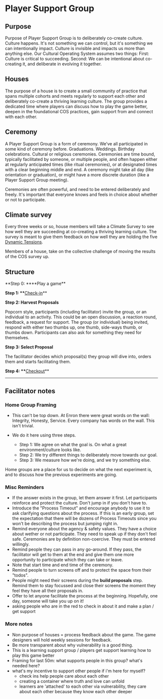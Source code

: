 # Player Support Group

## Purpose

Purpose of Player Support Group is to deliberately co-create culture. Culture happens. It's not something we can control, but it's something we can intentionally impact. Culture is invisible and impacts us more than anything else. Our Cultural Operating System assumes two things: First: Culture is critical to succeeding. Second: We can be intentional about co-creating it, and deliberate in evolving it together.

## Houses

The purpose of a house is to create a small community of practice that spans multiple cohorts and meets regularly to support each other and deliberately co-create a thriving learning culture. The group provides a dedicated time where players can discuss how to play the game better, deepen in the foundational COS practices, gain support from and connect with each other.

## Ceremony

A Player Support Group is a form of ceremony. We’ve all participated in some kind of ceremony before. Graduations. Weddings. Birthday celebrations. Cultural or religious ceremonies. Ceremonies are time bound, typically facilitated by someone, or multiple people, and often happen either at regularly anticipated times \(like ritual ceremonies\), or at designated times with a clear beginning middle and end. A ceremony might take all day \(like orientation or graduation\), or might have a more discrete duration \(like a  Player Support Group meeting\).

Ceremonies are often powerful, and need to be entered deliberately and freely. It's important that everyone knows and feels in choice about whether or not to participate.

## Climate survey

Every three weeks or so, house members will take a Climate Survey to see how well they are succeeding at co-creating a thriving learning culture. The survey is meant to give them feedback on how well they are holding the five [Dynamic Tensions](Dynamic_Tensions/README.md).

Members of a house, take on the collective challenge of moving the results of the COS survey up.

## Structure

**Step 0: \*\***Play a game\*\*

**Step 1: \*\***[Check-in](/Practice_Vulnerability/Check_In.md)\*\*

**Step 2: Harvest Proposals**

Popcorn style, participants (including facilitator) invite the group, or an individual to an activity. This could be an open discussion, a reaction round, feedback, a request for support. The group (or individual) being invited, respond with either two thumbs up, one thumb, side-ways thumb, or thumbs down. Participants can also ask for something they need for themselves.

**Step 3: Select Proposal**

The facilitator decides which proposal(s) they group will dive into, orders them and starts facilitating them.

**Step 4: \*\***[Checkout](Check-out.md)\*\*

---

## Facilitator notes

### Home Group Framing

* This can't be top down. At Enron there were great words on the wall: Integrity, Honesty, Service. Every company has words on the wall. This isn't trivial.

* We do it here using three steps.

  * Step 1: We agree on what the goal is. On what a great environment\/culture looks like.
  * Step 2: We try different things to deliberately move towards our goal.
  * Step 3: We measure how we're doing, and we try something else.


Home groups are a place for us to decide on what the next experiment is, and to discuss how the previous experiments are going.

### Misc Reminders

* If the answer exists in the group, let them answer it first. Let participants reinforce and protect the culture. Don't jump in if you don't have to.
* Introduce the "Process Timeout" and encourage anybody to use it to ask clarifying questions about the process. If this is an early group, set the expectation that there will be dozens of Process Timeouts since you won't be describing the process but jumping right in.
* Remind everyone about the agency & safety values. They have a choice about wether or not participate. They need to speak up if they don't feel safe. Ceremonies are by definition non-coercive. They must be entered willingly.
* Remind people they can pass in any go-around. If they pass, the facilitator will get to them at the end and give them one more opportunity to participate which they can take or leave.
* Note that start time and end time of the ceremony.
* Remind people to turn screens off and to protect the space from their "todos".
* People might need their screens during the **build proposals** step. Remind them to stay focussed and close their screens the moment they feel they have all their proposals in.
* Offer to let anyone facilitate the process at the beginning. Hopefully, one day, someone will take you up on it!
* asking people who are in the red to check in about it and make a plan / get support

### More notes

- Non purpose of houses = process feedback about the game. The game designers will hold weekly sessions for feedback.
- Be more transparent about why vulnerability is a good thing.
- This is a learning support group / players get support learning how to play this game better
- Framing for last 50m: what supports people in this group? what's needed here?
- what's my incentive to support other people if i'm here for myself?
  - check ins help people care about each other
  - creating a container where truth and love can unfold
  - learners are 'attached' to each other via vulnerability, they care about each other because they know each other deeper
